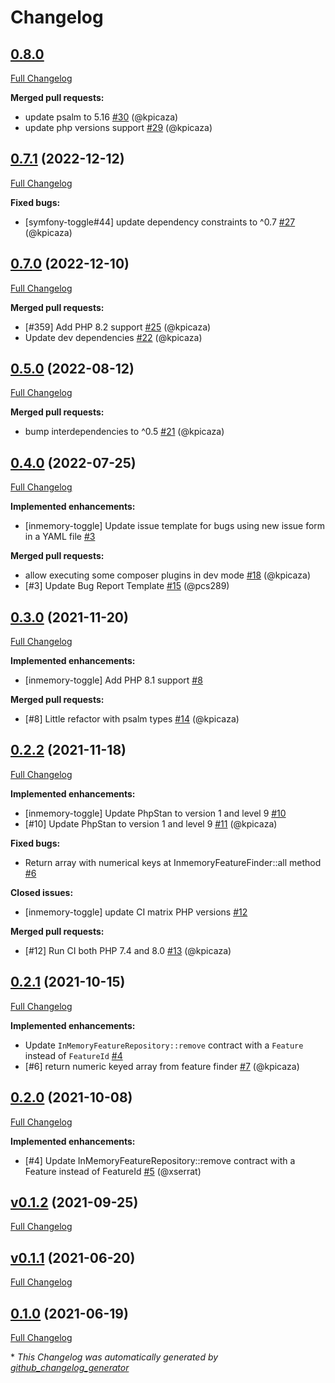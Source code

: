 # Changelog

## [0.8.0](https://github.com/pheature-flags/inmemory-toggle/tree/0.8.0)

[Full Changelog](https://github.com/pheature-flags/inmemory-toggle/compare/0.7.1...0.8.0)

**Merged pull requests:**

- update psalm to 5.16 [\#30](https://github.com/pheature-flags/inmemory-toggle/pull/30) (@kpicaza)
- update php versions support [\#29](https://github.com/pheature-flags/inmemory-toggle/pull/29) (@kpicaza)

## [0.7.1](https://github.com/pheature-flags/inmemory-toggle/tree/0.7.1) (2022-12-12)

[Full Changelog](https://github.com/pheature-flags/inmemory-toggle/compare/0.7.0...0.7.1)

**Fixed bugs:**

- \[symfony-toggle\#44\] update dependency constraints to ^0.7 [\#27](https://github.com/pheature-flags/inmemory-toggle/pull/27) (@kpicaza)

## [0.7.0](https://github.com/pheature-flags/inmemory-toggle/tree/0.7.0) (2022-12-10)

[Full Changelog](https://github.com/pheature-flags/inmemory-toggle/compare/0.5.0...0.7.0)

**Merged pull requests:**

- \[\#359\] Add PHP 8.2 support [\#25](https://github.com/pheature-flags/inmemory-toggle/pull/25) (@kpicaza)
- Update dev dependencies [\#22](https://github.com/pheature-flags/inmemory-toggle/pull/22) (@kpicaza)

## [0.5.0](https://github.com/pheature-flags/inmemory-toggle/tree/0.5.0) (2022-08-12)

[Full Changelog](https://github.com/pheature-flags/inmemory-toggle/compare/0.4.0...0.5.0)

**Merged pull requests:**

- bump interdependencies to ^0.5 [\#21](https://github.com/pheature-flags/inmemory-toggle/pull/21) (@kpicaza)

## [0.4.0](https://github.com/pheature-flags/inmemory-toggle/tree/0.4.0) (2022-07-25)

[Full Changelog](https://github.com/pheature-flags/inmemory-toggle/compare/0.3.0...0.4.0)

**Implemented enhancements:**

- \[inmemory-toggle\] Update issue template for bugs using new issue form in a YAML file [\#3](https://github.com/pheature-flags/inmemory-toggle/issues/3)

**Merged pull requests:**

- allow executing some composer plugins in dev mode [\#18](https://github.com/pheature-flags/inmemory-toggle/pull/18) (@kpicaza)
- \[\#3\] Update Bug Report Template [\#15](https://github.com/pheature-flags/inmemory-toggle/pull/15) (@pcs289)

## [0.3.0](https://github.com/pheature-flags/inmemory-toggle/tree/0.3.0) (2021-11-20)

[Full Changelog](https://github.com/pheature-flags/inmemory-toggle/compare/0.2.2...0.3.0)

**Implemented enhancements:**

- \[inmemory-toggle\] Add PHP 8.1 support [\#8](https://github.com/pheature-flags/inmemory-toggle/issues/8)

**Merged pull requests:**

- \[\#8\] Little refactor with psalm types [\#14](https://github.com/pheature-flags/inmemory-toggle/pull/14) (@kpicaza)

## [0.2.2](https://github.com/pheature-flags/inmemory-toggle/tree/0.2.2) (2021-11-18)

[Full Changelog](https://github.com/pheature-flags/inmemory-toggle/compare/0.2.1...0.2.2)

**Implemented enhancements:**

- \[inmemory-toggle\] Update PhpStan to version 1 and level 9 [\#10](https://github.com/pheature-flags/inmemory-toggle/issues/10)
- \[\#10\] Update PhpStan to version 1 and level 9 [\#11](https://github.com/pheature-flags/inmemory-toggle/pull/11) (@kpicaza)

**Fixed bugs:**

- Return array with numerical keys at InmemoryFeatureFinder::all method [\#6](https://github.com/pheature-flags/inmemory-toggle/issues/6)

**Closed issues:**

- \[inmemory-toggle\] update CI matrix PHP versions [\#12](https://github.com/pheature-flags/inmemory-toggle/issues/12)

**Merged pull requests:**

- \[\#12\] Run CI both PHP 7.4 and 8.0 [\#13](https://github.com/pheature-flags/inmemory-toggle/pull/13) (@kpicaza)

## [0.2.1](https://github.com/pheature-flags/inmemory-toggle/tree/0.2.1) (2021-10-15)

[Full Changelog](https://github.com/pheature-flags/inmemory-toggle/compare/0.2.0...0.2.1)

**Implemented enhancements:**

- Update `InMemoryFeatureRepository::remove` contract with a `Feature` instead of `FeatureId` [\#4](https://github.com/pheature-flags/inmemory-toggle/issues/4)
- \[\#6\] return numeric keyed array from feature finder [\#7](https://github.com/pheature-flags/inmemory-toggle/pull/7) (@kpicaza)

## [0.2.0](https://github.com/pheature-flags/inmemory-toggle/tree/0.2.0) (2021-10-08)

[Full Changelog](https://github.com/pheature-flags/inmemory-toggle/compare/v0.1.2...0.2.0)

**Implemented enhancements:**

- \[\#4\] Update InMemoryFeatureRepository::remove contract with a Feature instead of FeatureId [\#5](https://github.com/pheature-flags/inmemory-toggle/pull/5) (@xserrat)

## [v0.1.2](https://github.com/pheature-flags/inmemory-toggle/tree/v0.1.2) (2021-09-25)

[Full Changelog](https://github.com/pheature-flags/inmemory-toggle/compare/v0.1.1...v0.1.2)

## [v0.1.1](https://github.com/pheature-flags/inmemory-toggle/tree/v0.1.1) (2021-06-20)

[Full Changelog](https://github.com/pheature-flags/inmemory-toggle/compare/0.1.0...v0.1.1)

## [0.1.0](https://github.com/pheature-flags/inmemory-toggle/tree/0.1.0) (2021-06-19)

[Full Changelog](https://github.com/pheature-flags/inmemory-toggle/compare/0209e1ad785ad50b4685acef5f2a36b3da81c438...0.1.0)



\* *This Changelog was automatically generated by [github_changelog_generator](https://github.com/github-changelog-generator/github-changelog-generator)*
